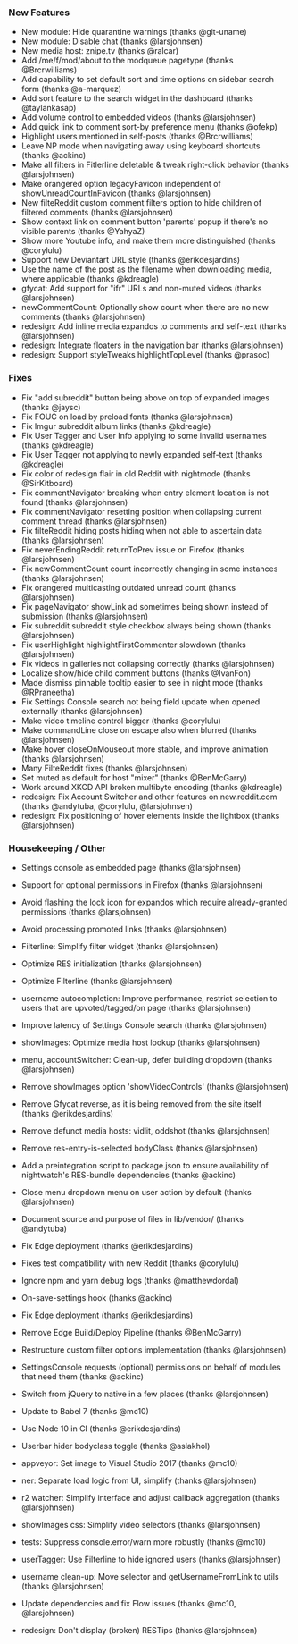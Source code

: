 ### New Features

- New module: Hide quarantine warnings (thanks @git-uname)
- New module: Disable chat (thanks @larsjohnsen)
- New media host: znipe.tv (thanks @ralcar)
- Add /me/f/mod/about to the modqueue pagetype (thanks @Brcrwilliams)
- Add capability to set default sort and time options on sidebar search form (thanks @a-marquez)
- Add sort feature to the search widget in the dashboard (thanks @taylankasap)
- Add volume control to embedded videos (thanks @larsjohnsen)
- Add quick link to comment sort-by preference menu (thanks @ofekp)
- Highlight users mentioned in self-posts (thanks @Brcrwilliams)
- Leave NP mode when navigating away using keyboard shortcuts (thanks @ackinc)
- Make all filters in Fitlerline deletable & tweak right-click behavior (thanks @larsjohnsen)
- Make orangered option legacyFavicon independent of showUnreadCountInFavicon (thanks @larsjohnsen)
- New filteReddit custom comment filters option to hide children of filtered comments (thanks @larsjohnsen)
- Show context link on comment button 'parents' popup if there's no visible parents (thanks @YahyaZ)
- Show more Youtube info, and make them more distinguished (thanks @corylulu)
- Support new Deviantart URL style (thanks @erikdesjardins)
- Use the name of the post as the filename when downloading media, where applicable (thanks @kdreagle)
- gfycat: Add support for "ifr" URLs and non-muted videos (thanks @larsjohnsen)
- newCommentCount: Optionally show count when there are no new comments (thanks @larsjohnsen)
- redesign: Add inline media expandos to comments and self-text (thanks @larsjohnsen)
- redesign: Integrate floaters in the navigation bar (thanks @larsjohnsen)
- redesign: Support styleTweaks highlightTopLevel (thanks @prasoc)

### Fixes

- Fix "add subreddit" button being above on top of expanded images (thanks @jaysc)
- Fix FOUC on load by preload fonts (thanks @larsjohnsen)
- Fix Imgur subreddit album links (thanks @kdreagle)
- Fix User Tagger and User Info applying to some invalid usernames (thanks @kdreagle)
- Fix User Tagger not applying to newly expanded self-text (thanks @kdreagle)
- Fix color of redesign flair in old Reddit with nightmode (thanks @SirKitboard)
- Fix commentNavigator breaking when entry element location is not found (thanks @larsjohnsen)
- Fix commentNavigator resetting position when collapsing current comment thread (thanks @larsjohnsen)
- Fix filteReddit hiding posts hiding when not able to ascertain data (thanks @larsjohnsen)
- Fix neverEndingReddit returnToPrev issue on Firefox (thanks @larsjohnsen)
- Fix newCommentCount count incorrectly changing in some instances (thanks @larsjohnsen)
- Fix orangered multicasting outdated unread count (thanks @larsjohnsen)
- Fix pageNavigator showLink ad sometimes being shown instead of submission (thanks @larsjohnsen)
- Fix subreddit subreddit style checkbox always being shown (thanks @larsjohnsen)
- Fix userHighlight highlightFirstCommenter slowdown (thanks @larsjohnsen)
- Fix videos in galleries not collapsing correctly (thanks @larsjohnsen)
- Localize show/hide child comment buttons (thanks @IvanFon)
- Made dismiss pinnable tooltip easier to see in night mode (thanks @RPraneetha)
- Fix Settings Console search not being field update when opened externally (thanks @larsjohnsen)
- Make video timeline control bigger (thanks @corylulu)
- Make commandLine close on escape also when blurred (thanks @larsjohnsen)
- Make hover closeOnMouseout more stable, and improve animation (thanks @larsjohnsen)
- Many FilteReddit fixes (thanks @larsjohnsen)
- Set muted as default for host "mixer" (thanks @BenMcGarry)
- Work around XKCD API broken multibyte encoding (thanks @kdreagle)
- redesign: Fix Account Switcher and other features on new.reddit.com (thanks @andytuba, @corylulu, @larsjohnsen)
- redesign: Fix positioning of hover elements inside the lightbox (thanks @larsjohnsen)

### Housekeeping / Other

- Settings console as embedded page (thanks @larsjohnsen)
- Support for optional permissions in Firefox (thanks @larsjohnsen) 
- Avoid flashing the lock icon for expandos which require already-granted permissions (thanks @larsjohnsen)
- Avoid processing promoted links (thanks @larsjohnsen)
- Filterline: Simplify filter widget (thanks @larsjohnsen)

- Optimize RES initialization (thanks @larsjohnsen)
- Optimize Filterline (thanks @larsjohnsen)
- username autocompletion: Improve performance, restrict selection to users that are upvoted/tagged/on page (thanks @larsjohnsen)
- Improve latency of Settings Console search (thanks @larsjohnsen)
- showImages: Optimize media host lookup (thanks @larsjohnsen)
- menu, accountSwitcher: Clean-up, defer building dropdown (thanks @larsjohnsen)

- Remove showImages option 'showVideoControls' (thanks @larsjohnsen)
- Remove Gfycat reverse, as it is being removed from the site itself (thanks @erikdesjardins)
- Remove defunct media hosts: vidlit, oddshot (thanks @larsjohnsen)
- Remove res-entry-is-selected bodyClass (thanks @larsjohnsen)

- Add a preintegration script to package.json to ensure availability of nightwatch's RES-bundle dependencies (thanks @ackinc)
- Close menu dropdown menu on user action by default (thanks @larsjohnsen)
- Document source and purpose of files in lib/vendor/ (thanks @andytuba)
- Fix Edge deployment (thanks @erikdesjardins)
- Fixes test compatibility with new Reddit (thanks @corylulu)
- Ignore npm and yarn debug logs (thanks @matthewdordal)
- On-save-settings hook (thanks @ackinc)
- Fix Edge deployment (thanks @erikdesjardins)
- Remove Edge Build/Deploy Pipeline (thanks @BenMcGarry)
- Restructure custom filter options implementation (thanks @larsjohnsen)
- SettingsConsole requests (optional) permissions on behalf of modules that need them (thanks @ackinc)
- Switch from jQuery to native in a few places (thanks @larsjohnsen)
- Update to Babel 7 (thanks @mc10)
- Use Node 10 in CI (thanks @erikdesjardins)
- Userbar hider bodyclass toggle (thanks @aslakhol)
- appveyor: Set image to Visual Studio 2017 (thanks @mc10)
- ner: Separate load logic from UI, simplify (thanks @larsjohnsen)
- r2 watcher: Simplify interface and adjust callback aggregation (thanks @larsjohnsen)
- showImages css: Simplify video selectors (thanks @larsjohnsen)
- tests: Suppress console.error/warn more robustly (thanks @mc10)
- userTagger: Use Filterline to hide ignored users (thanks @larsjohnsen)
- username clean-up: Move selector and getUsernameFromLink to utils (thanks @larsjohnsen)
- Update dependencies and fix Flow issues (thanks @mc10, @larsjohnsen)
- redesign: Don't display (broken) RESTips (thanks @larsjohnsen)
